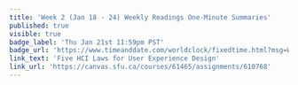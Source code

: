 ```yaml
---
title: 'Week 2 (Jan 18 - 24) Weekly Readings One-Minute Summaries'
published: true
visible: true
badge_label: 'Thu Jan 21st 11:59pm PST'
badge_url: 'https://www.timeanddate.com/worldclock/fixedtime.html?msg=Week+2+%28Sep+12+-+18%29+Weekly+Readings+One-Minute+Summaries+Due+Date&iso=20210121T2359&p1=256'
link_text: 'Five HCI Laws for User Experience Design'
link_url: 'https://canvas.sfu.ca/courses/61465/assignments/610768'
---
```


